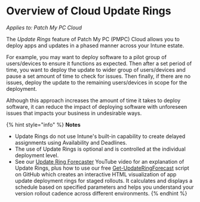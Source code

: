 # Overview of Cloud Update Rings

_Applies to: Patch My PC Cloud_

The _Update Rings_ feature of Patch My PC (PMPC) Cloud allows you to deploy apps and updates in a phased manner across your Intune estate.

For example, you may want to deploy software to a pilot group of users/devices to ensure it functions as expected. Then after a set period of time, you want to deploy the update to wider group of users/devices and pause a set amount of time to check for issues. Then finally, if there are no issues, deploy the update to the remaining users/devices in scope for the deployment.

Although this approach increases the amount of time it takes to deploy software, it can reduce the impact of deploying software with unforeseen issues that impacts your business in undesirable ways.

{% hint style="info" %}
**Notes**

* Update Rings do not use Intune's built-in capability to create delayed assignments using Availability and Deadlines.
* The use of Update Rings is optional and is controlled at the individual deployment level.
* See our [Update Ring Forecaster](https://www.youtube.com/watch?v=RelJPqWIGno) YouTube video for an explanation of Update Rings, plus how to use our free [Get-UpdateRingForecast](https://github.com/PatchMyPCTeam/Community-Scripts/blob/main/Other/Reports/Get-UpdateRingForecast.ps1) script on GitHub which creates an interactive HTML visualization of app update deployment rings for staged rollouts. It calculates and displays a schedule based on specified parameters and helps you understand your version rollout cadence across different environments.
{% endhint %}